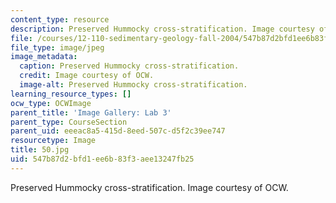 ```yaml
---
content_type: resource
description: Preserved Hummocky cross-stratification. Image courtesy of OCW.
file: /courses/12-110-sedimentary-geology-fall-2004/547b87d2bfd1ee6b83f3aee13247fb25_50.jpg
file_type: image/jpeg
image_metadata:
  caption: Preserved Hummocky cross-stratification.
  credit: Image courtesy of OCW.
  image-alt: Preserved Hummocky cross-stratification.
learning_resource_types: []
ocw_type: OCWImage
parent_title: 'Image Gallery: Lab 3'
parent_type: CourseSection
parent_uid: eeeac8a5-415d-8eed-507c-d5f2c39ee747
resourcetype: Image
title: 50.jpg
uid: 547b87d2-bfd1-ee6b-83f3-aee13247fb25
---
```

Preserved Hummocky cross-stratification. Image courtesy of OCW.

